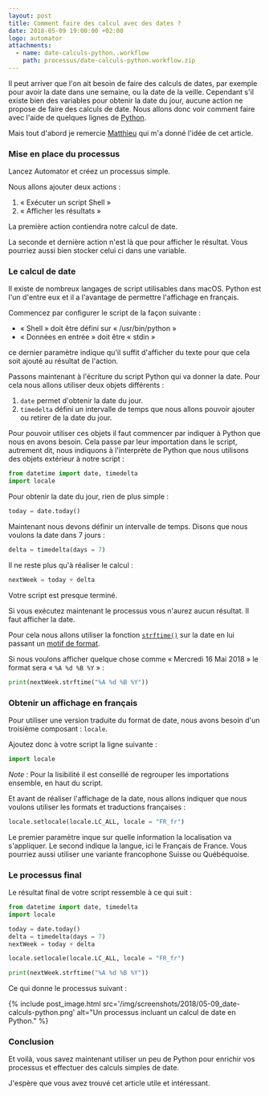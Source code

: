 ```yaml
---
layout: post
title: Comment faire des calcul avec des dates ?
date: 2018-05-09 19:00:00 +02:00
logo: automator
attachments: 
  - name: date-calculs-python..workflow
    path: processus/date-calculs-python.workflow.zip
---
```


Il peut arriver que l'on ait besoin de faire des calculs de dates, par exemple
pour avoir la date dans une semaine, ou la date de la veille. 
Cependant s'il existe bien des variables pour obtenir la date du jour, 
aucune action ne propose de faire des calculs de date.
Nous allons donc voir comment faire avec l'aide de quelques lignes de 
[Python](https://www.python.org).

Mais tout d'abord je remercie [Matthieu](https://twitter.com/mattnsr) 
qui m'a donné l'idée de cet article.


### Mise en place du processus

Lancez Automator et créez un processus simple.

Nous allons ajouter deux actions :

1. « Exécuter un script Shell »
2. « Afficher les résultats »

La première action contiendra notre calcul de date.

La seconde et dernière action n'est là que pour afficher le résultat.
Vous pourriez aussi bien stocker celui ci dans une variable.

### Le calcul de date

Il existe de nombreux langages de script utilisables dans macOS.
Python est l'un d'entre eux et il a l'avantage de permettre l'affichage 
en français.

Commencez par configurer le script de la façon suivante :

- « Shell » doit être défini sur « /usr/bin/python »
- « Données en entrée » doit être « stdin »

ce dernier paramètre indique qu'il suffit d'afficher du texte pour que cela 
soit ajouté au résultat de l'action.

Passons maintenant à l'écriture du script Python qui va donner la date.
Pour cela nous allons utiliser deux objets différents :

1. `date` permet d'obtenir la date du jour.
2. `timedelta` défini un intervalle de temps que nous allons pouvoir ajouter 
   ou retirer de la date du jour.

Pour pouvoir utiliser ces objets il faut commencer par indiquer à Python
que nous en avons besoin. Cela passe par leur importation dans le script, 
autrement dit, nous indiquons à l'interprète de Python que nous utilisons des
objets extérieur à notre script :

```python
from datetime import date, timedelta
import locale
```

Pour obtenir la date du jour, rien de plus simple :

```python
today = date.today()
```

Maintenant nous devons définir un intervalle de temps. Disons que nous voulons 
la date dans 7 jours :

```python
delta = timedelta(days = 7)
```

Il ne reste plus qu'à réaliser le calcul :

```python
nextWeek = today + delta
```

Votre script est presque terminé.

Si vous exécutez maintenant le processus vous n'aurez aucun résultat.
Il faut afficher la date.

Pour cela nous allons utiliser la fonction [`strftime()`][1] sur la date
en lui passant un [motif de format][2].

Si nous voulons afficher quelque chose comme « Mercredi 16 Mai 2018 » le format
sera « `%A %d %B %Y` » :

```python
print(nextWeek.strftime("%A %d %B %Y"))
```

### Obtenir un affichage en français

Pour utiliser une version traduite du format de date, nous avons besoin d'un
troisième composant : `locale`.

Ajoutez donc à votre script la ligne suivante :

```python
import locale
```

_Note :_ Pour la lisibilité il est conseillé de regrouper les importations 
         ensemble, en haut du script.

Et avant de réaliser l'affichage de la date, nous allons indiquer que nous
voulons utiliser les formats et traductions françaises :

```python
locale.setlocale(locale.LC_ALL, locale = "FR_fr")
```

Le premier paramètre inque sur quelle information la localisation va s'appliquer.
Le second indique la langue, ici le Français de France. Vous pourriez aussi
utiliser une variante francophone Suisse ou Québéquoise.

### Le processus final


Le résultat final de votre script ressemble à ce qui suit :

```Python
from datetime import date, timedelta
import locale

today = date.today()
delta = timedelta(days = 7)
nextWeek = today + delta

locale.setlocale(locale.LC_ALL, locale = "FR_fr")

print(nextWeek.strftime("%A %d %B %Y"))
```

Ce qui donne le processus suivant :

{% include post_image.html 
    src='/img/screenshots/2018/05-09_date-calculs-python.png' 
    alt="Un processus incluant un calcul de date en Python." %}


### Conclusion

Et voilà, vous savez maintenant utiliser un peu de Python pour
enrichir vos processus et effectuer des calculs simples de date.

J'espère que vous avez trouvé cet article utile et intéressant.


[1]: https://docs.python.org/3.5/library/datetime.html?highlight=strftime#datetime.date.strftime
[2]: https://docs.python.org/3.5/library/datetime.html?highlight=strftime#strftime-strptime-behavior